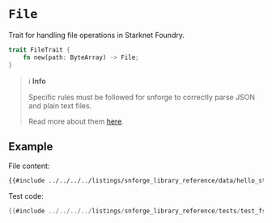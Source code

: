 # `File`

Trait for handling file operations in Starknet Foundry.

```rust
trait FileTrait {
    fn new(path: ByteArray) -> File;
}
```

> ℹ️ **Info**
>
> Specific rules must be followed for snforge to correctly parse JSON and plain text files.
>
> Read more about them [here](../fs.md#file-format).

## Example

File content:
```txt
{{#include ../../../../listings/snforge_library_reference/data/hello_starknet.txt}}
```

Test code:
```rust
{{#include ../../../../listings/snforge_library_reference/tests/test_fs_file_trait.cairo}}
```
